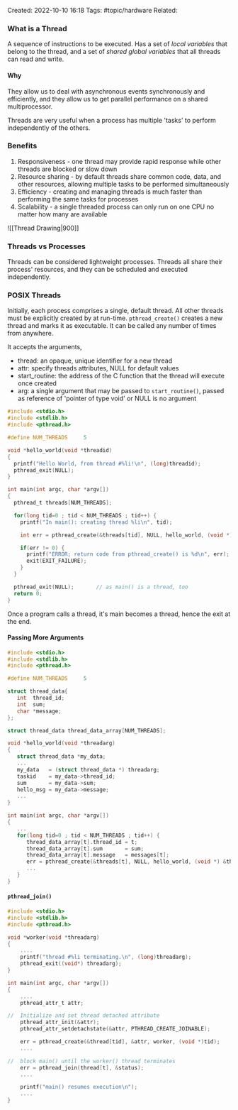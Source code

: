 Created: 2022-10-10 16:18
Tags: #topic/hardware 
Related: 

### What is a Thread
A sequence of instructions to be executed.
Has a set of *local variables* that belong to the thread, and a set of *shared global variables* that all threads can read and write.

#### Why
They allow us to deal with asynchronous events synchronously and efficiently, and they allow us to get parallel performance on a shared multiprocessor.

Threads are very useful when a process has multiple 'tasks' to perform independently of the others.

### Benefits
1. Responsiveness - one thread may provide rapid response while other threads are blocked or slow down
2. Resource sharing - by default threads share common code, data, and other resources, allowing multiple tasks to be performed simultaneously
3. Efficiency - creating and managing threads is much faster than performing the same tasks for processes
4. Scalability - a single threaded process can only run on one CPU no matter how many are available

![[Thread Drawing|900]]

### Threads vs Processes
Threads can be considered lightweight processes. Threads all share their process' resources, and they can be scheduled and executed independently.

### POSIX Threads
Initially, each process comprises a single, default thread. All other threads must be explicitly created by at run-time. 
`pthread_create()` creates a new thread and marks it as executable. It can be called any number of times from anywhere.

It accepts the arguments,
- thread: an opaque, unique identifier for a new thread
- attr: specify threads attributes, NULL for default values
- start_routine: the address of the C function that the thread will execute once created
- arg: a single argument that may be passed to `start_routine()`, passed as reference of 'pointer of type void' or NULL is no argument

```c
#include <stdio.h>
#include <stdlib.h>
#include <pthread.h>

#define NUM_THREADS     5

void *hello_world(void *threadid)
{
  printf("Hello World, from thread #%li!\n", (long)threadid);
  pthread_exit(NULL);
}

int main(int argc, char *argv[])
{
  pthread_t threads[NUM_THREADS];

  for(long tid=0 ; tid < NUM_THREADS ; tid++) {
    printf("In main(): creating thread %li\n", tid);

    int err = pthread_create(&threads[tid], NULL, hello_world, (void *)tid);

    if(err != 0) {
      printf("ERROR; return code from pthread_create() is %d\n", err);
      exit(EXIT_FAILURE);
    }
  }

  pthread_exit(NULL);       // as main() is a thread, too
  return 0;
}
```

Once a program calls a thread, it's main becomes a thread, hence the exit at the end.

#### Passing More Arguments
```c
#include <stdio.h>
#include <stdlib.h>
#include <pthread.h>

#define NUM_THREADS     5

struct thread_data{
   int  thread_id;
   int  sum;
   char *message;
};

struct thread_data thread_data_array[NUM_THREADS];

void *hello_world(void *threadarg)
{
   struct thread_data *my_data;
   ...
   my_data   = (struct thread_data *) threadarg;
   taskid    = my_data->thread_id;
   sum       = my_data->sum;
   hello_msg = my_data->message;
   ...
}

int main(int argc, char *argv[])
{
   ...
   for(long tid=0 ; tid < NUM_THREADS ; tid++) {
      thread_data_array[t].thread_id = t;
      thread_data_array[t].sum       = sum;
      thread_data_array[t].message   = messages[t];
      err = pthread_create(&threads[t], NULL, hello_world, (void *) &thread_data_array[t]);
      ...
   }
}
```

#### `pthread_join()`
```c
#include <stdio.h>
#include <stdlib.h>
#include <pthread.h>

void *worker(void *threadarg)
{
    ....
    printf("thread #%li terminating.\n", (long)threadarg);
    pthread_exit((void*) threadarg);
}

int main(int argc, char *argv[])
{
    ....
    pthread_attr_t attr;

//  Initialize and set thread detached attribute
    pthread_attr_init(&attr);
    pthread_attr_setdetachstate(&attr, PTHREAD_CREATE_JOINABLE);  

    err = pthread_create(&thread[tid], &attr, worker, (void *)tid);
    ....

//  block main() until the worker() thread terminates
    err = pthread_join(thread[t], &status);
    ....

    printf("main() resumes execution\n");
    ....
}
```
